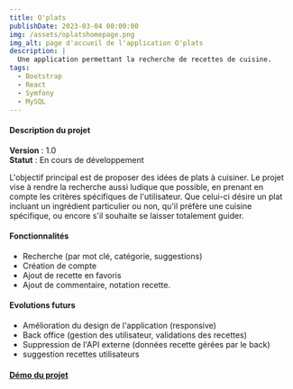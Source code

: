 ```yaml
---
title: O'plats
publishDate: 2023-03-04 00:00:00
img: /assets/oplatshomepage.png
img_alt: page d'accueil de l'application O'plats
description: |
  Une application permettant la recherche de recettes de cuisine.
tags:
  - Bootstrap
  - React
  - Symfony
  - MySQL
---
```



#### Description du projet
**Version** : 1.0 <br>
**Statut** : En cours de développement

L'objectif principal est de proposer des idées de plats à cuisiner. Le projet vise à rendre la recherche aussi ludique que possible, en prenant en compte les critères spécifiques de l'utilisateur. Que celui-ci désire un plat incluant un ingrédient particulier ou non, qu'il préfère une cuisine spécifique, ou encore s'il souhaite se laisser totalement guider.

#### Fonctionnalités 

- Recherche (par mot clé, catégorie, suggestions)
- Création de compte
- Ajout de recette en favoris
- Ajout de commentaire, notation recette.


#### Evolutions futurs 

- Amélioration du design de l'application (responsive)
- Back office (gestion des utilisateur, validations des recettes)
- Suppression de l'API externe (données recette gérées par le back)
- suggestion recettes utilisateurs

#### [Démo du projet](https://youtu.be/jHx5dFby_Jo)









